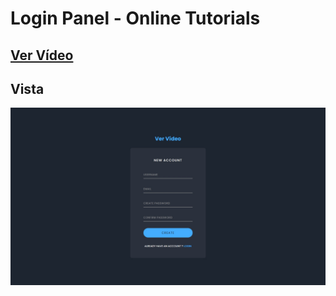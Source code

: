 # Login Panel - Online Tutorials

## [Ver Vídeo](https://youtu.be/5_Y1xryZRBg)

## Vista

![View](view.jpg)
